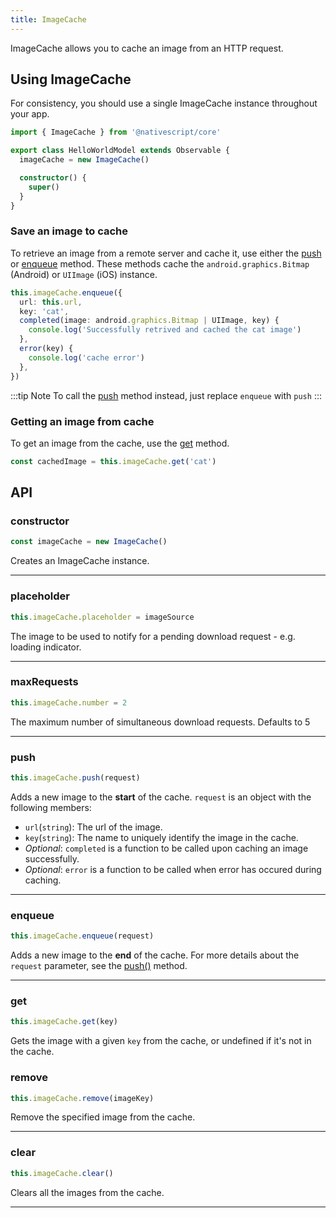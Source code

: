 ```yaml
---
title: ImageCache
---
```


ImageCache allows you to cache an image from an HTTP request.

## Using ImageCache

For consistency, you should use a single ImageCache instance throughout your app.

```ts
import { ImageCache } from '@nativescript/core'

export class HelloWorldModel extends Observable {
  imageCache = new ImageCache()

  constructor() {
    super()
  }
}
```

### Save an image to cache

To retrieve an image from a remote server and cache it, use either the [push](#push) or [enqueue](#enqueue) method. These methods cache the `android.graphics.Bitmap` (Android) or `UIImage` (iOS) instance.

```ts
this.imageCache.enqueue({
  url: this.url,
  key: 'cat',
  completed(image: android.graphics.Bitmap | UIImage, key) {
    console.log('Successfully retrived and cached the cat image')
  },
  error(key) {
    console.log('cache error')
  },
})
```

:::tip Note
To call the [push](#push) method instead, just replace `enqueue` with `push`
:::

### Getting an image from cache

To get an image from the cache, use the [get](#get) method.

```ts
const cachedImage = this.imageCache.get('cat')
```

## API

### constructor

```ts
const imageCache = new ImageCache()
```

Creates an ImageCache instance.

---

<!-- ### downloadedEvent
```ts
self.on(ImageCache.downloadedEvent, (args: DownloadedData) => {

    })
```

---

### downloadedEvent
```ts
self.on(ImageCache.downloadErrorEvent, (args: DownloadError) => {

    })
```

--- -->

### placeholder

```ts
this.imageCache.placeholder = imageSource
```

The image to be used to notify for a pending download request - e.g. loading indicator.

---

### maxRequests

```ts
this.imageCache.number = 2
```

The maximum number of simultaneous download requests. Defaults to 5

---

<!-- ### enableDownload()
```ts
imageCache.enableDownload()
```
Enables suspended download requests.

---
### disableDownload()
```ts
imageCache.disableDownload()
```
Temporary disables download requests.

--- -->

### push

```ts
this.imageCache.push(request)
```

Adds a new image to the **start** of the cache. `request` is an object with the following members:

- `url`(`string`): The url of the image.
- `key`(`string`): The name to uniquely identify the image in the cache.
- _Optional_: `completed` is a function to be called upon caching an image successfully.
- _Optional_: `error` is a function to be called when error has occured during caching.

---

### enqueue

```ts
this.imageCache.enqueue(request)
```

Adds a new image to the **end** of the cache. For more details about the `request` parameter, see the [push()](#push) method.

---

### get

```ts
this.imageCache.get(key)
```

Gets the image with a given `key` from the cache, or undefined if it's not in the cache.

### remove

```ts
this.imageCache.remove(imageKey)
```

Remove the specified image from the cache.

---

### clear

```ts
this.imageCache.clear()
```

Clears all the images from the cache.

---
